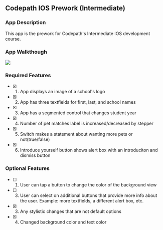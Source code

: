 ## Codepath IOS Prework (Intermediate)

### App Description

This app is the prework for Codepath's Intermediate IOS development course.

### App Walkthough

![](https://imgur.com/a/zoc7ev5)

### Required Features

- [x] 1. App displays an image of a school's logo
- [x] 2. App has three textfields for first, last, and school names
- [x] 3. App has a segmented control that changes student year
- [x] 4. Number of pet matches label is increased/decreased by stepper
- [x] 5. Switch makes a statement about wanting more pets or not(true/false) 
- [x] 6. Introduce yourself button shows alert box with an introduciton and dismiss button

### Optional Features

- [ ] 1. User can tap a button to change the color of the background view
- [ ] 3. User can select on additional buttons that provide more info about the user. Example: more textfields, a different alert box, etc.
- [x] 3. Any stylistic changes that are not default options
- [x] 4. Changed background color and text color
